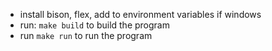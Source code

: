 - install bison, flex, add to environment variables if windows
- run: `make build` to build the program
- run `make run` to run the program
